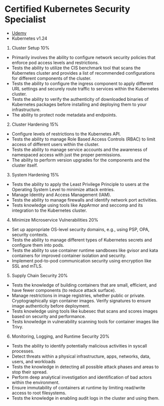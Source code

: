 # Certified Kubernetes Security Specialist

- [Udemy](https://www.udemy.com/course/certified-kubernetes-security-specialist/)
- Kubernetes v1.24

1. Cluster Setup 10%
- Primarily involves the ability to configure network security policies that enforce pod access levels and restrictions.
- Tests the ability to utilize the CIS benchmark tool that scans the Kubernetes cluster and provides a list of recommended configurations for different components of the cluster.
- Tests the ability to configure the ingress component to apply different URL settings and securely route traffic to services within the Kubernetes cluster.
- Tests the ability to verify the authenticity of downloaded binaries of Kubernetes packages before installing and deploying them to your infrastructure.
- The ability to protect node metadata and endpoints.

2. Cluster Hardening 15%
- Configure levels of restrictions to the Kubernetes API.
- Tests the ability to manage Role Based Access Controls (RBAC) to limit access of different users within the cluster.
- Tests the ability to manage service accounts and the awareness of namespaced access with just the proper permissions.
- The ability to perform version upgrades for the components and the cluster itself.

3. System Hardening 15%
- Tests the ability to apply the Least Privilege Principle to users at the Operating System Level to minimize attack entries.
- Manage Identity and Access Management (IAM).
- Tests the ability to manage firewalls and identify network port activities.
- Tests knowledge using tools like AppArmor and seccomp and its integration to the Kubernetes cluster.

4. Minimize Microservice Vulnerabilities 20%
- Set up appropriate OS-level security domains, e.g., using PSP, OPA, security contexts.
- Tests the ability to manage different types of Kubernetes secrets and configure them into pods.
- Tests the ability to use container runtime sandboxes like gvisor and kata containers for improved container isolation and security.
- Implement pod-to-pod communication security using encryption like SSL and mTLS.

5. Supply Chain Security 20%
- Tests the knowledge of building containers that are small, efficient, and have fewer components (to reduce attack surface).
- Manage restrictions in image registries, whether public or private. Cryptographically sign container images. Verify signatures to ensure image authenticity before deployment.
- Tests knowledge using tools like kubesec that scans and scores images based on security and performance.
- Tests knowledge in vulnerability scanning tools for container images like Trivy.

6. Monitoring, Logging, and Runtime Security 20%
- Tests the ability to identify potentially malicious activities in syscall processes.
- Detect threats within a physical infrastructure, apps, networks, data, users, and workloads
- Tests the knowledge in detecting all possible attack phases and areas to stop their spread.
- Perform deep analytical investigation and identification of bad actors within the environment.
- Ensure immutability of containers at runtime by limiting read/write access to root filesystems.
- Tests the knowledge in enabling audit logs in the cluster and using them.